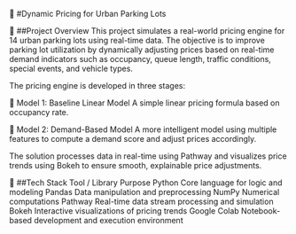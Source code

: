 🚗 #Dynamic Pricing for Urban Parking Lots

🧠 ##Project Overview
This project simulates a real-world pricing engine for 14 urban parking lots using real-time data. The objective is to improve parking lot utilization by dynamically adjusting prices based on real-time demand indicators such as occupancy, queue length, traffic conditions, special events, and vehicle types.

The pricing engine is developed in three stages:

🔹 Model 1: Baseline Linear Model
A simple linear pricing formula based on occupancy rate.

🔹 Model 2: Demand-Based Model
A more intelligent model using multiple features to compute a demand score and adjust prices accordingly.

The solution processes data in real-time using Pathway and visualizes price trends using Bokeh to ensure smooth, explainable price adjustments.

🧰 ##Tech Stack
Tool / Library	Purpose
Python	Core language for logic and modeling
Pandas	Data manipulation and preprocessing
NumPy	Numerical computations
Pathway	Real-time data stream processing and simulation
Bokeh	Interactive visualizations of pricing trends
Google Colab	Notebook-based development and execution environment
